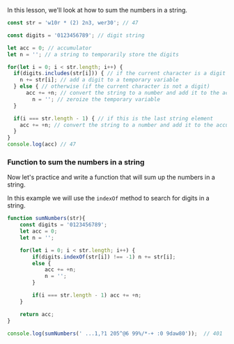 In this lesson, we'll look at how to sum the numbers in a string.

```javascript
const str = 'w10r * (2) 2n3, wer30'; // 47

const digits = '0123456789'; // digit string

let acc = 0; // accumulator
let n = ''; // a string to temporarily store the digits

for(let i = 0; i < str.length; i++) {
  if(digits.includes(str[i])) { // if the current character is a digit
    n += str[i]; // add a digit to a temporary variable
  } else { // otherwise (if the current character is not a digit)
      acc += +n; // convert the string to a number and add it to the accumulator
        n = ''; // zeroize the temporary variable
  }

  if(i === str.length - 1) { // if this is the last string element
    acc += +n; // convert the string to a number and add it to the accumulator
  }
}
console.log(acc) // 47
```

### Function to sum the numbers in a string

Now let's practice and write a function that will sum up the numbers in a string.

In this example we will use the `indexOf` method to search for digits in a string.

```javascript
function sumNumbers(str){
    const digits = '0123456789';
    let acc = 0;
    let n = '';

    for(let i = 0; i < str.length; i++) {
        if(digits.indexOf(str[i]) !== -1) n += str[i];
        else {
            acc += +n;
            n = '';
        }

        if(i === str.length - 1) acc += +n;
    }

    return acc;
}

console.log(sumNumbers(' ...1,?1 205^@6 99%/*-+ :0 9daw80'));  // 401
```

